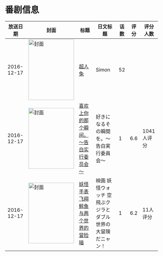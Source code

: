 # 番剧信息

|放送日期|封面|标题|日文标题|话数|评分|评分人数|
|---|---|---|---|---|---|---|
|2016-12-17|<img src="https://lain.bgm.tv/pic/cover/c/57/af/302148_31Gd7.jpg" alt="封面" style="width:150px;height:200px;object-fit:cover;">|[超人兔](https://bangumi.tv/subject/302148)|Simon|52|||
|2016-12-17|<img src="https://lain.bgm.tv/pic/cover/c/6d/05/175543_42ITD.jpg" alt="封面" style="width:150px;height:200px;object-fit:cover;">|[喜欢上你的那个瞬间。～告白实行委员会～](https://bangumi.tv/subject/175543)|好きになるその瞬間を。～告白実行委員会～|1|6.6|1041人评分|
|2016-12-17|<img src="https://lain.bgm.tv/pic/cover/c/d0/4d/159489_ThbQH.jpg" alt="封面" style="width:150px;height:200px;object-fit:cover;">|[妖怪手表 飞翔鲸鱼与两个世界的冒险喵](https://bangumi.tv/subject/159489)|映画 妖怪ウォッチ 空飛ぶクジラとダブル世界の大冒険だニャン！|1|6.2|11人评分|
